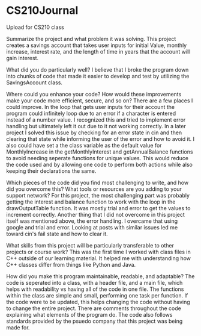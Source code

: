 # CS210Journal
Upload for CS210 class

Summarize the project and what problem it was solving.
  This project creates a savings account that takes user inputs for initial Value, monthly increase, interest rate, and the length of time in years that the account will gain interest.
    
What did you do particularly well?
   I believe that I broke the program down into chunks of code that made it easier to develop and test by utilizing the SavingsAccount class.

Where could you enhance your code? How would these improvements make your code more efficient, secure, and so on?
   There are a few places I could improve. In the loop that gets user inputs for their account the program could infinitely loop due to an error if a character is entered instead of a number value. I recognized this and tried to implement error handling but ultimately left it out due to it not working correctly. In a later project I solved this issue by checking for an error state in cin and then clearing that state while informing the user of the error and how to avoid it. I also could have set a the class variable as the default value for MonthlyIncrease in the getMonthlyInterest and getAnnualBalance functions to avoid needing seperate functions for unique values. This would reduce the code used and by allowing one code to perform both actions while also keeping their declarations the same.

Which pieces of the code did you find most challenging to write, and how did you overcome this? What tools or resources are you adding to your support network?
  For this project, the most challenging part was probably getting the interest and balance function to work with the loop in the drawOutputTable function. It was mostly trial and error to get the values to increment correctly. Another thing that I did not overcome in this project itself was mentioned above, the error handling. I overcame that using google and trial and error. Looking at posts with similar issues led me toward cin's fail state and how to clear it. 

What skills from this project will be particularly transferable to other projects or course work?
  This was the first time I worked with class files in C++ outside of our learning material. It helped me with understanding how C++ classes differ from things like Python and Java. 

How did you make this program maintainable, readable, and adaptable?
  The code is seperated into a class, with a header file, and a main file, which helps with readability vs having all of the code in one file. The functions within the class are simple and small, performing one task per function. If the code were to be updated, this helps changing the code without having to change the entire project. There are comments throughout the code explaining what elements of the program do. The code also follows standards provided by the psuedo company that this project was being made for. 

